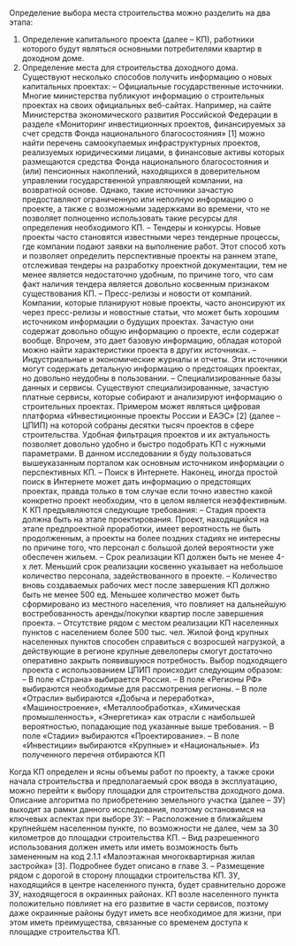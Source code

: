 Определение выбора места строительства можно разделить на два этапа:
1. Определение капитального проекта (далее – КП), работники которого будут являться основными потребителями квартир в доходном доме.
2. Определение места для строительства доходного дома.
Существуют несколько способов получить информацию о новых капитальных проектах:
– Официальные государственные источники. Многие министерства публикуют информацию о строительных проектах на своих официальных веб-сайтах. Например, на сайте Министерства экономического развития Российской Федерации в разделе «Мониторинг инвестиционных проектов, финансируемых за счет средств Фонда национального благосостояния» [1] можно найти перечень самоокупаемых инфраструктурных проектов, реализуемых юридическими лицами, в финансовые активы которых размещаются средства Фонда национального благосостояния и (или) пенсионных накоплений, находящихся в доверительном управлении государственной управляющей компании, на возвратной основе. Однако, такие источники зачастую предоставляют ограниченную или неполную информацию о проекте, а также с возможными задержками во времени, что не позволяет полноценно использовать такие ресурсы для определения необходимого КП.
– Тендеры и конкурсы. Новые проекты часто становятся известными через тендерные процессы, где компании подают заявки на выполнение работ. Этот способ хоть и позволяет определить перспективные проекты на раннем этапе, отслеживая тендеры на разработку проектной документации, тем не менее является недостаточно удобным, по причине того, что сам факт наличия тендера является довольно косвенным признаком существования КП.
– Пресс-релизы и новости от компаний. Компании, которые планируют новые проекты, часто анонсируют их через пресс-релизы и новостные статьи, что может быть хорошим источником информации о будущих проектах. Зачастую они содержат довольно общую информацию о проекте, если содержат вообще. Впрочем, это дает базовую информацию, обладая которой можно найти характеристики проекта в других источниках.
– Индустриальные и экономические журналы и отчеты. Эти источники могут содержать детальную информацию о предстоящих проектах, но довольно неудобны в пользовании.
– Специализированные базы данных и сервисы. Существуют специализированные, зачастую платные сервисы, которые собирают и анализируют информацию о строительных проектах. Примером может являться цифровая платформа «Инвестиционные проекты России и ЕАЭС» [2] (далее – ЦПИП) на которой собраны десятки тысяч проектов в сфере строительства. Удобная фильтрация проектов и их актуальность позволяет довольно удобно и быстро подобрать КП с нужными параметрами. В данном исследовании я буду пользоваться вышеуказанным порталом как основным источником информации о перспективных КП.
– Поиск в Интернете. Наконец, иногда простой поиск в Интернете может дать информацию о предстоящих проектах, правда только в том случае если точно известно какой конкретно проект необходим, что в целом является неэффективным.
К КП предъявляются следующие требования:
– Стадия проекта должна быть на этапе проектирования. Проект, находящийся на этапе предпроектной проработки, имеет вероятность не быть продолженным, а проекты на более поздних стадиях не интересны по причине того, что персонал с большой долей вероятности уже обеспечен жильем.
– Срок реализации КП должен быть не менее 4-х лет. Меньший срок реализации косвенно указывает на небольшое количество персонала, задействованного в проекте.
– Количество вновь создаваемых рабочих мест после завершения КП должно быть не менее 500 ед. Меньшее количество может быть сформировано из местного населения, что повлияет на дальнейшую востребованность аренды/покупки квартир после завершения проекта.
– Отсутствие рядом с местом реализации КП населенных пунктов с населением более 500 тыс. чел. Жилой фонд крупных населенных пунктов способен справиться с возросшей нагрузкой, а действующие в регионе крупные девелоперы смогут достаточно оперативно закрыть появившуюся потребность.
Выбор подходящего проекта с использованием ЦПИП происходит следующим образом:
– В поле «Страна» выбирается Россия.
– В поле «Регионы РФ» выбираются необходимые для рассмотрения регионы.
– В поле «Отрасли» выбираются «Добыча и переработка», «Машиностроение», «Металлообработка», «Химическая промышленность», «Энергетика» как отрасли с наибольшей вероятностью, попадающие под указанные выше требования.
– В поле «Стадии» выбираются «Проектирование».
– В поле «Инвестиции» выбираются «Крупные» и «Национальные».
Из полученного перечня отбираются КП 

Когда КП определен и ясны объемы работ по проекту, а также сроки начала строительства и предполагаемый срок ввода в эксплуатацию, можно перейти к выбору площадки для строительства доходного дома. Описание алгоритма по приобретению земельного участка (далее – ЗУ) выходит за рамки данного исследования, поэтому остановимся на ключевых аспектах при выборе ЗУ:
– Расположение в ближайшем крупнейшем населенном пункте, по возможности не далее, чем за 30 километров до площадки строительства КП.
– Вид разрешенного использования должен иметь или иметь возможность быть замененным на код 2.1.1 «Малоэтажная многоквартирная жилая застройка» [3]. Подробнее будет описано в главе 3.
– Размещение рядом с дорогой в сторону площадки строительства КП. ЗУ, находящийся в центре населенного пункта, будет сравнительно дороже ЗУ, находящегося в окраинных районах. КП возле населенного пункта положительно повлияет на его развитие в части сервисов, поэтому даже окраинные районы будут иметь все необходимое для жизни, при этом иметь преимущества, связанные со временем доступа к площадке строительства КП.
